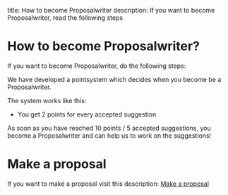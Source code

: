 title: How to become Proposalwriter
description: If you want to become Proposalwriter, read the following steps

# How to become Proposalwriter?

If you want to become Proposalwriter, do the following steps:

We have developed a pointsystem which decides when you become be a Proposalwriter.

The system works like this:

- You get 2 points for every accepted suggestion

As soon as you have reached 10 points / 5 accepted suggestions, you become a Proposalwriter and can help us to work on the suggestions!

# Make a proposal

If you want to make a proposal visit this description: [Make a proposal](https://docs.lenoxbot.com/General%20FAQ/Help/Make%20a%20proposal/) 
